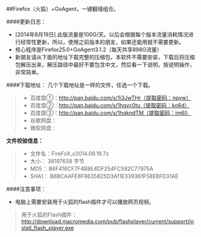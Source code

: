 ##Firefox（火狐）+GoAgent，一键翻墙组合。

####更新日志：
* [2014年8月19日] 此版流量是100G/天。以后会根据每个版本流量消耗情况进行经常性更新，所以，使用之前版本的朋友，如果还能用就不需要更新。
* 核心程序是Firefox25.0+GoAgent3.1.2（每天共享898G流量）
* 新朋友请从下面的地址下载完整的压缩包，本软件不需要安装，下载后将压缩包解压出来，解压路径中最好不要包含中文，然后看一下说明，按说明操作，非常简单。

####下载地址：
几个下载地址是一样的文件，任选一个下载。
> * 百度盘①：http://pan.baidu.com/s/1i3JwTHr（提取密码：npvw）
> * 百度盘②：http://pan.baidu.com/s/1hqvc0tu（提取密码：ko6d）
> * 百度盘③：http://pan.baidu.com/s/1hqkndTM（提取密码：im6l）
> * 谷歌网盘：
> * 微软网盘：

**文件校验信息：**

> * 文件名：FireFoX_v2014.08.19.7z
> * 大小：  38197638 字节
> * MD5：  B6F416CF7F4B8E4DF254FC592C77975A
> * SHA1： B6BCAAFE8F8635825D3A11E339361F58EBFD31AE

####注意事项：
* 电脑上需要安装用于火狐的flash插件才可以播放网页视频。
> 用于火狐的Flash插件：http://download.macromedia.com/pub/flashplayer/current/support/install_flash_player.exe